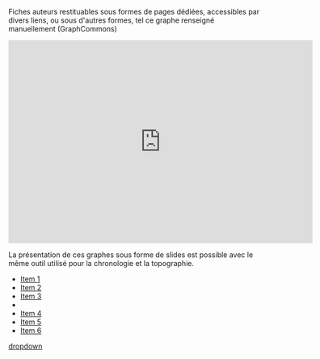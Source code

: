 Fiches auteurs restituables sous formes de pages dédiées, accessibles par divers liens, ou sous d'autres formes, tel ce graphe renseigné manuellement (GraphCommons)

<iframe src="https://graphcommons.com/graphs/a649c0c6-f9ce-459e-8fbe-04ade1e15102/embed?auto=false" frameborder="0" style="overflow:hidden;border:1px solid #DDDDDD;width:600px;min-width:600px;;height:400px;min-height:400px;" width="600" height="400" allowfullscreen></iframe>

La présentation de ces graphes sous forme de slides est possible avec le même outil utilisé pour la chronologie et la topographie.

<div id="jq-dropdown-1" class="jq-dropdown jq-dropdown-tip">
    <ul class="jq-dropdown-menu">
        <li><a href="#1">Item 1</a></li>
        <li><a href="#2">Item 2</a></li>
        <li><a href="#3">Item 3</a></li>
        <li class="jq-dropdown-divider"></li>
        <li><a href="#4">Item 4</a></li>
        <li><a href="#5">Item 5</a></li>
        <li><a href="#5">Item 6</a></li>
    </ul>
</div>

<a href="#" data-jq-dropdown="#jq-dropdown-1">dropdown</a>
